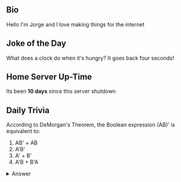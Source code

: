 ## Bio

Hello I'm Jorge and I love making things for the internet

## Joke of the Day

What does a clock do when it's hungry? It goes back four seconds!

## Home Server Up-Time

Its been **10 days** since this server shutdown


## Daily Trivia

According to DeMorgan&#039;s Theorem, the Boolean expression (AB)&#039; is equivalent to:
 1. AB&#039; + AB
 2. A&#039;B&#039;
 3. A&#039; + B&#039;
 4. A&#039;B + B&#039;A

<details>
  <summary>Answer</summary>
  A&#039; + B&#039;
</details>
